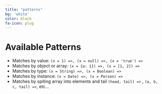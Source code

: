 ```yaml
---
title: "patterns"
bg: 'white'
color: black
fa-icon: plug
---
```


# Available Patterns

- Matches by value: `(x = 1) =>, (x = null) =>, (x = 'true') =>`
- Matches by object or array: `(x = {a: 1}) =>, (x = [1, 2]) =>`
- Matches by type: `(x = String) =>, (x = Boolean) =>`
- Matches by instance: `(x = Date) =>, (x = Person) =>`
- Matches by spiting array into elements and tail `(head, tail) =>` , `(a, b, c, tail) =>`, etc...
